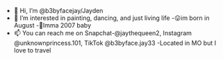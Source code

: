 - 👋 Hi, I’m @b3byfacejay/Jayden
- 👀 I’m interested in painting, dancing, and just living life
-😛im  born in August
-🥳Imma 2007 baby
- 📫 You can reach me on Snapchat-@jaythequeen2,  Instagram @unknownprincess.101,  TikTok @b3byface.jay33
-Located in MO but I love to travel

